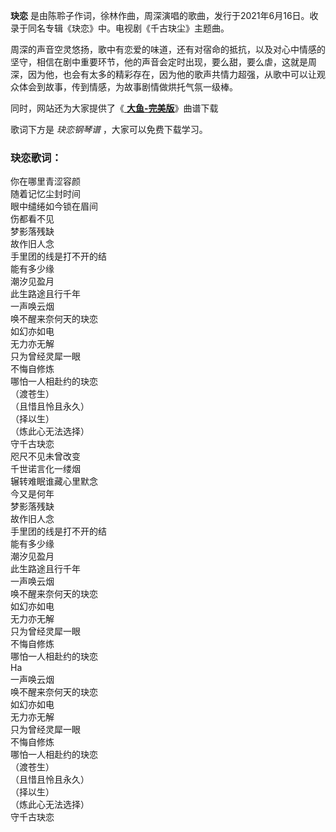 

**玦恋** 是由陈聆子作词，徐林作曲，周深演唱的歌曲，发行于2021年6月16日。收录于同名专辑《玦恋》中。电视剧《千古玦尘》主题曲。

周深的声音空灵悠扬，歌中有恋爱的味道，还有对宿命的抵抗，以及对心中情感的坚守，相信在剧中重要环节，他的声音会定时出现，要么甜，要么虐，这就是周深，因为他，也会有太多的精彩存在，因为他的歌声共情力超强，从歌中可以让观众体会到故事，传到情感，为故事剧情做烘托气氛一级棒。

同时，网站还为大家提供了《[ **大鱼-完美版**](Music-12210-大鱼-完美版.html "大鱼-完美版")》曲谱下载

歌词下方是 _玦恋钢琴谱_ ，大家可以免费下载学习。

### 玦恋歌词：

你在哪里青涩容颜  
随着记忆尘封时间  
眼中缱绻如今锁在眉间  
伤都看不见  
梦影落残缺  
故作旧人念  
手里团的线是打不开的结  
能有多少缘  
潮汐见盈月  
此生路途且行千年  
一声唤云烟  
唤不醒来奈何天的玦恋  
如幻亦如电  
无力亦无解  
只为曾经灵犀一眼  
不悔自修炼  
哪怕一人相赴约的玦恋  
（渡苍生）  
（且惜且怜且永久）  
（择以生）  
（炼此心无法选择）  
守千古玦恋  
咫尺不见未曾改变  
千世诺言化一缕烟  
辗转难眠谁藏心里默念  
今又是何年  
梦影落残缺  
故作旧人念  
手里团的线是打不开的结  
能有多少缘  
潮汐见盈月  
此生路途且行千年  
一声唤云烟  
唤不醒来奈何天的玦恋  
如幻亦如电  
无力亦无解  
只为曾经灵犀一眼  
不悔自修炼  
哪怕一人相赴约的玦恋  
Ha  
一声唤云烟  
唤不醒来奈何天的玦恋  
如幻亦如电  
无力亦无解  
只为曾经灵犀一眼  
不悔自修炼  
哪怕一人相赴约的玦恋  
（渡苍生）  
（且惜且怜且永久）  
（择以生）  
（炼此心无法选择）  
守千古玦恋

